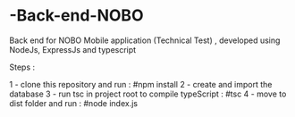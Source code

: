 # -Back-end-NOBO
Back end for NOBO Mobile application (Technical Test) , developed using NodeJs, ExpressJs and typescript

Steps : 

1 - clone this repository and run : #npm install
2 - create and import the database
3 - run tsc in project root to compile typeScript : #tsc
4 - move to dist folder and run : #node index.js

